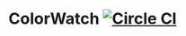 # ColorWatch [![Circle CI](https://circleci.com/gh/duff92/colorwatch/tree/master.svg?style=svg)](https://circleci.com/gh/duff92/colorwatch/tree/master)
